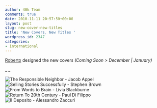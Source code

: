 ```yaml
---
author: 40k Team
comments: true
date: 2010-11-11 20:57:50+00:00
layout: post
slug: new-cover-new-titles
title: 'New Covers, New Titles '
wordpress_id: 2347
categories:
- international
---
```


[Roberto](http://www.facebook.com/RobGrassilli) designed the new covers
_(Coming Soon > December | January)_

_
_

![The Responsible Neighbor - Jacob Appel](http://www.40kbooks.com/wp-content/uploads/responsible-appel_media.gif) ![Selling Stories Successfully - Stephen Brown](http://www.40kbooks.com/wp-content/uploads/selling-brown_medio.gif)
![From Words to Brain - Livia Blackburne](http://www.40kbooks.com/wp-content/uploads/fromwords-blackburne_media.gif) ![Return To 20th Century - Paul Di Filippo](http://www.40kbooks.com/wp-content/uploads/return-difilippo_medio.gif)
![Il Deposito - Alessandro Zaccuri](http://www.40kbooks.com/wp-content/uploads/deposito-zaccuri_medio.gif)
